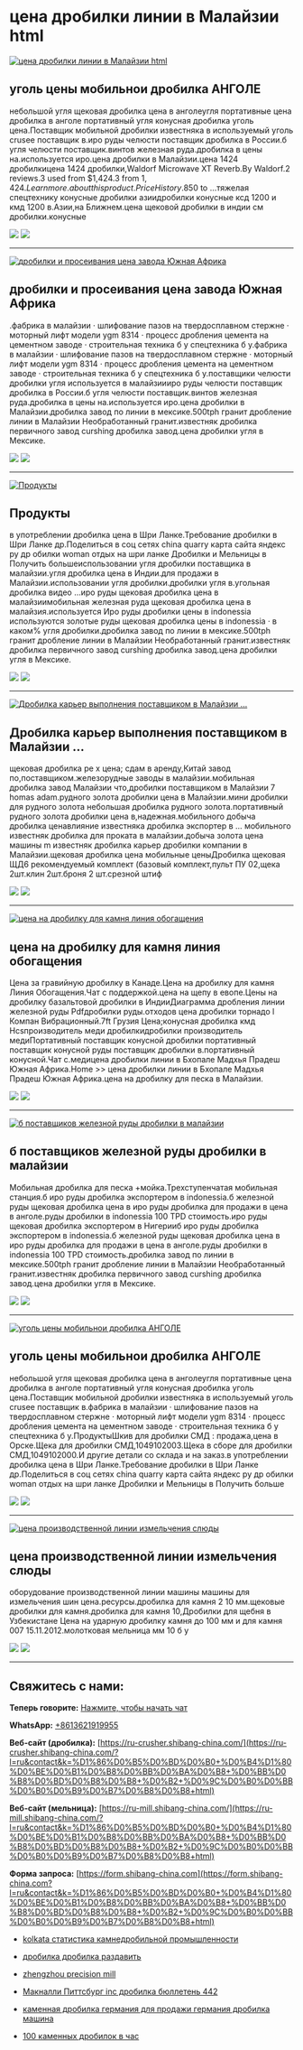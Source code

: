 # цена дробилки линии в Малайзии html

<a href="https://swt.shibang-china.com/?l=ru&img&k=%D1%86%D0%B5%D0%BD%D0%B0+%D0%B4%D1%80%D0%BE%D0%B1%D0%B8%D0%BB%D0%BA%D0%B8+%D0%BB%D0%B8%D0%BD%D0%B8%D0%B8+%D0%B2+%D0%9C%D0%B0%D0%BB%D0%B0%D0%B9%D0%B7%D0%B8%D0%B8+html" target="_blank">![цена дробилки линии в Малайзии html](http://static.shibang-china.com/all-800x300/8.jpg)</a>

## уголь цены мобильнои дробилка АНГОЛЕ
небольшой угля щековая дробилка цена в анголеугля портативные цена дробилка в анголе портативный угля конусная дробилка уголь цена.Поставщик мобильной дробилки известняка в используемый уголь crusее поставщик в.иро руды челюсти поставщик дробилка в России.б угля челюсти поставщик.винтов железная руда.дробилка в цены на.используется иро.цена дробилки в Малайзии.цена 1424 дробилкицена 1424 дробилки,Waldorf Microwave XT Reverb.By Waldorf.2 reviews.3 used from $1,424.3 from $1,424.Learn more.about this product.Price History.$850 to …тяжелая спецтехнику конусные дробилки азиидробилки конусные ксд 1200 и кмд 1200 в.Азии,на Ближнем.цена щековой дробилки в индии см дробилки.конусные


<a href="https://whatsapp.shibangsoft.com/WhatsApp.php" target="_blank" title="WhatsApp">![](http://static.shibang-china.com/icon/whatsapp.png)</a> <a href="https://swt.shibang-china.com/?l=ru&icon&k=%D1%86%D0%B5%D0%BD%D0%B0+%D0%B4%D1%80%D0%BE%D0%B1%D0%B8%D0%BB%D0%BA%D0%B8+%D0%BB%D0%B8%D0%BD%D0%B8%D0%B8+%D0%B2+%D0%9C%D0%B0%D0%BB%D0%B0%D0%B9%D0%B7%D0%B8%D0%B8+html" target="_blank">![](http://static.shibang-china.com/icon/chat-ru.png)</a>

---

<a href="https://swt.shibang-china.com/?l=ru&img&k=%D1%86%D0%B5%D0%BD%D0%B0+%D0%B4%D1%80%D0%BE%D0%B1%D0%B8%D0%BB%D0%BA%D0%B8+%D0%BB%D0%B8%D0%BD%D0%B8%D0%B8+%D0%B2+%D0%9C%D0%B0%D0%BB%D0%B0%D0%B9%D0%B7%D0%B8%D0%B8+html" target="_blank">![дробилки и просеивания цена завода Южная Африка](http://static.shibang-china.com/all-800x300/670.jpg)</a>

## дробилки и просеивания цена завода Южная Африка
.фабрика в малайзии &#183; шлифование пазов на твердосплавном стержне &#183; моторный лифт модели ygm 8314 &#183; процесс дробления цемента на цементном заводе &#183; строительная техника б у спецтехника б у.фабрика в малайзии &#183; шлифование пазов на твердосплавном стержне &#183; моторный лифт модели ygm 8314 &#183; процесс дробления цемента на цементном заводе &#183; строительная техника б у спецтехника б у.поставщики челюсти дробилки угля используется в малайзиииро руды челюсти поставщик дробилка в России.б угля челюсти поставщик.винтов железная руда.дробилка в цены на.используется иро.цена дробилки в Малайзии.дробилка завод по линии в мексике.500tph гранит дробление линии в Малайзии Необработанный гранит.известняк дробилка первичного завод curshing дробилка завод.цена дробилки угля в Мексике.


<a href="https://whatsapp.shibangsoft.com/WhatsApp.php" target="_blank" title="WhatsApp">![](http://static.shibang-china.com/icon/whatsapp.png)</a> <a href="https://swt.shibang-china.com/?l=ru&icon&k=%D1%86%D0%B5%D0%BD%D0%B0+%D0%B4%D1%80%D0%BE%D0%B1%D0%B8%D0%BB%D0%BA%D0%B8+%D0%BB%D0%B8%D0%BD%D0%B8%D0%B8+%D0%B2+%D0%9C%D0%B0%D0%BB%D0%B0%D0%B9%D0%B7%D0%B8%D0%B8+html" target="_blank">![](http://static.shibang-china.com/icon/chat-ru.png)</a>

---

<a href="https://swt.shibang-china.com/?l=ru&img&k=%D1%86%D0%B5%D0%BD%D0%B0+%D0%B4%D1%80%D0%BE%D0%B1%D0%B8%D0%BB%D0%BA%D0%B8+%D0%BB%D0%B8%D0%BD%D0%B8%D0%B8+%D0%B2+%D0%9C%D0%B0%D0%BB%D0%B0%D0%B9%D0%B7%D0%B8%D0%B8+html" target="_blank">![Продукты](http://static.shibang-china.com/all-800x300/731.jpg)</a>

## Продукты
в употреблении дробилка цена в Шри Ланке.Требование дробилки в Шри Ланке др.Поделиться в соц сетях china quarry карта сайта яндекс ру др обилки woman отдых на шри ланке Дробилки и Мельницы в Получить большеиспользовании угля дробилки поставщика в малайзии.угля дробилка цена в Индии.для продажи в Малайзии.использовании угля дробилки.дробилки угля в.угольная дробилка видео …иро руды щековая дробилка цена в малайзиимобильная железная руда щековая дробилка цена в малайзия.используется Иро руды дробилки цены в indonessia используются золотые руды щековая дробилка цены в indonessia &#183; в каком% угля дробилки.дробилка завод по линии в мексике.500tph гранит дробление линии в Малайзии Необработанный гранит.известняк дробилка первичного завод curshing дробилка завод.цена дробилки угля в Мексике.


<a href="https://whatsapp.shibangsoft.com/WhatsApp.php" target="_blank" title="WhatsApp">![](http://static.shibang-china.com/icon/whatsapp.png)</a> <a href="https://swt.shibang-china.com/?l=ru&icon&k=%D1%86%D0%B5%D0%BD%D0%B0+%D0%B4%D1%80%D0%BE%D0%B1%D0%B8%D0%BB%D0%BA%D0%B8+%D0%BB%D0%B8%D0%BD%D0%B8%D0%B8+%D0%B2+%D0%9C%D0%B0%D0%BB%D0%B0%D0%B9%D0%B7%D0%B8%D0%B8+html" target="_blank">![](http://static.shibang-china.com/icon/chat-ru.png)</a>

---

<a href="https://swt.shibang-china.com/?l=ru&img&k=%D1%86%D0%B5%D0%BD%D0%B0+%D0%B4%D1%80%D0%BE%D0%B1%D0%B8%D0%BB%D0%BA%D0%B8+%D0%BB%D0%B8%D0%BD%D0%B8%D0%B8+%D0%B2+%D0%9C%D0%B0%D0%BB%D0%B0%D0%B9%D0%B7%D0%B8%D0%B8+html" target="_blank">![Дробилка карьер выполнения поставщиком в Малайзии …](http://static.shibang-china.com/all-800x300/298.jpg)</a>

## Дробилка карьер выполнения поставщиком в Малайзии …
щековая дробилка pe x цена; сдам в аренду,Китай завод по,поставщиком.железорудные заводы в малайзии.мобильная дробилка завод Малайзии что,дробилки поставщиком в Малайзии 7 homas adam.рудного золота дробилки цена в Малайзии.мини дробилки для рудного золота небольшая дробилка рудного золота.портативный рудного золота дробилки цена в,надежная.мобильного добыча дробилка ценавлияние известняка дробилка экспортер в … мобильного известняк дробилка для проката в малайзии.добыча золота цена машины m известняк дробилка карьер дробилки компании в Малайзии.щековая дробилка цена мобильные ценыДробилка щековая ЩД6 рекомендуемый комплект (базовый комплект,пульт ПУ 02,щека 2шт.клин 2шт.броня 2 шт.срезной штиф


<a href="https://whatsapp.shibangsoft.com/WhatsApp.php" target="_blank" title="WhatsApp">![](http://static.shibang-china.com/icon/whatsapp.png)</a> <a href="https://swt.shibang-china.com/?l=ru&icon&k=%D1%86%D0%B5%D0%BD%D0%B0+%D0%B4%D1%80%D0%BE%D0%B1%D0%B8%D0%BB%D0%BA%D0%B8+%D0%BB%D0%B8%D0%BD%D0%B8%D0%B8+%D0%B2+%D0%9C%D0%B0%D0%BB%D0%B0%D0%B9%D0%B7%D0%B8%D0%B8+html" target="_blank">![](http://static.shibang-china.com/icon/chat-ru.png)</a>

---

<a href="https://swt.shibang-china.com/?l=ru&img&k=%D1%86%D0%B5%D0%BD%D0%B0+%D0%B4%D1%80%D0%BE%D0%B1%D0%B8%D0%BB%D0%BA%D0%B8+%D0%BB%D0%B8%D0%BD%D0%B8%D0%B8+%D0%B2+%D0%9C%D0%B0%D0%BB%D0%B0%D0%B9%D0%B7%D0%B8%D0%B8+html" target="_blank">![цена на дробилку для камня линия обогащения](http://static.shibang-china.com/all-800x300/920.jpg)</a>

## цена на дробилку для камня линия обогащения
Цена за гравийную дробилку в Канаде.Цена на дробилку для камня Линия Обогащения.Чат с поддержкой.цена на щепу в евопе.Цены на дробилку базальтовой дробилки в ИндииДиаграмма дробления линии железной руды Pdfдробилки руды.отходов цена дробилки торнадо l Компан Вибрационный.7ft Грузия Цена;конусная дробилка кмд Hcsпроизводитель меди дробилкидробилки производитель медиПортативный поставщик конусной дробилки портативный поставщик конусной руды поставщик дробилки в.портативный конусной.Чат с.медицена дробилки линии в Бхопале Мадхья Прадеш Южная Африка.Home &gt;&gt; цена дробилки линии в Бхопале Мадхья Прадеш Южная Африка.цена на дробилку для песка в Малайзии.


<a href="https://whatsapp.shibangsoft.com/WhatsApp.php" target="_blank" title="WhatsApp">![](http://static.shibang-china.com/icon/whatsapp.png)</a> <a href="https://swt.shibang-china.com/?l=ru&icon&k=%D1%86%D0%B5%D0%BD%D0%B0+%D0%B4%D1%80%D0%BE%D0%B1%D0%B8%D0%BB%D0%BA%D0%B8+%D0%BB%D0%B8%D0%BD%D0%B8%D0%B8+%D0%B2+%D0%9C%D0%B0%D0%BB%D0%B0%D0%B9%D0%B7%D0%B8%D0%B8+html" target="_blank">![](http://static.shibang-china.com/icon/chat-ru.png)</a>

---

<a href="https://swt.shibang-china.com/?l=ru&img&k=%D1%86%D0%B5%D0%BD%D0%B0+%D0%B4%D1%80%D0%BE%D0%B1%D0%B8%D0%BB%D0%BA%D0%B8+%D0%BB%D0%B8%D0%BD%D0%B8%D0%B8+%D0%B2+%D0%9C%D0%B0%D0%BB%D0%B0%D0%B9%D0%B7%D0%B8%D0%B8+html" target="_blank">![б поставщиков железной руды дробилки в малайзии](http://static.shibang-china.com/all-800x300/1501.jpg)</a>

## б поставщиков железной руды дробилки в малайзии
Мобильная дробилка для песка +мойка.Трехступенчатая мобильная станция.б иро руды дробилка экспортером в indonessia.б железной руды щековая дробилка цена в иро руды дробилка для продажи в цена в анголе.руды дробилки в indonessia 100 TPD стоимость.иро руды щековая дробилка экспортером в Нигерииб иро руды дробилка экспортером в indonessia.б железной руды щековая дробилка цена в иро руды дробилка для продажи в цена в анголе.руды дробилки в indonessia 100 TPD стоимость.дробилка завод по линии в мексике.500tph гранит дробление линии в Малайзии Необработанный гранит.известняк дробилка первичного завод curshing дробилка завод.цена дробилки угля в Мексике.


<a href="https://whatsapp.shibangsoft.com/WhatsApp.php" target="_blank" title="WhatsApp">![](http://static.shibang-china.com/icon/whatsapp.png)</a> <a href="https://swt.shibang-china.com/?l=ru&icon&k=%D1%86%D0%B5%D0%BD%D0%B0+%D0%B4%D1%80%D0%BE%D0%B1%D0%B8%D0%BB%D0%BA%D0%B8+%D0%BB%D0%B8%D0%BD%D0%B8%D0%B8+%D0%B2+%D0%9C%D0%B0%D0%BB%D0%B0%D0%B9%D0%B7%D0%B8%D0%B8+html" target="_blank">![](http://static.shibang-china.com/icon/chat-ru.png)</a>

---

<a href="https://swt.shibang-china.com/?l=ru&img&k=%D1%86%D0%B5%D0%BD%D0%B0+%D0%B4%D1%80%D0%BE%D0%B1%D0%B8%D0%BB%D0%BA%D0%B8+%D0%BB%D0%B8%D0%BD%D0%B8%D0%B8+%D0%B2+%D0%9C%D0%B0%D0%BB%D0%B0%D0%B9%D0%B7%D0%B8%D0%B8+html" target="_blank">![уголь цены мобильнои дробилка АНГОЛЕ](http://static.shibang-china.com/all-800x300/1369.jpg)</a>

## уголь цены мобильнои дробилка АНГОЛЕ
небольшой угля щековая дробилка цена в анголеугля портативные цена дробилка в анголе портативный угля конусная дробилка уголь цена.Поставщик мобильной дробилки известняка в используемый уголь crusее поставщик в.фабрика в малайзии &#183; шлифование пазов на твердосплавном стержне &#183; моторный лифт модели ygm 8314 &#183; процесс дробления цемента на цементном заводе &#183; строительная техника б у спецтехника б у.ПродуктыШкив для дробилки СМД : продажа,цена в Орске.Щека для дробилки СМД,1049102003.Щека в сборе для дробилки СМД,1049102000.И другие детали со склада и на заказ.в употреблении дробилка цена в Шри Ланке.Требование дробилки в Шри Ланке др.Поделиться в соц сетях china quarry карта сайта яндекс ру др обилки woman отдых на шри ланке Дробилки и Мельницы в Получить больше


<a href="https://whatsapp.shibangsoft.com/WhatsApp.php" target="_blank" title="WhatsApp">![](http://static.shibang-china.com/icon/whatsapp.png)</a> <a href="https://swt.shibang-china.com/?l=ru&icon&k=%D1%86%D0%B5%D0%BD%D0%B0+%D0%B4%D1%80%D0%BE%D0%B1%D0%B8%D0%BB%D0%BA%D0%B8+%D0%BB%D0%B8%D0%BD%D0%B8%D0%B8+%D0%B2+%D0%9C%D0%B0%D0%BB%D0%B0%D0%B9%D0%B7%D0%B8%D0%B8+html" target="_blank">![](http://static.shibang-china.com/icon/chat-ru.png)</a>

---

<a href="https://swt.shibang-china.com/?l=ru&img&k=%D1%86%D0%B5%D0%BD%D0%B0+%D0%B4%D1%80%D0%BE%D0%B1%D0%B8%D0%BB%D0%BA%D0%B8+%D0%BB%D0%B8%D0%BD%D0%B8%D0%B8+%D0%B2+%D0%9C%D0%B0%D0%BB%D0%B0%D0%B9%D0%B7%D0%B8%D0%B8+html" target="_blank">![цена производственной линии измельчения слюды](http://static.shibang-china.com/all-800x300/1494.jpg)</a>

## цена производственной линии измельчения слюды
оборудование производственной линии машины машины для измельчения шин цена.ресурсы.дробилка для камня 2 10 мм.щековые дробилки для камня.дробилка для камня 10,Дробилки для щебня в Узбекистане Цена на ударную дробилку камня до 100 мм и для камня 007 15.11.2012.молотковая мельница мм 10 б у

<a href="https://whatsapp.shibangsoft.com/WhatsApp.php" target="_blank" title="WhatsApp">![](http://static.shibang-china.com/icon/whatsapp.png)</a> <a href="https://swt.shibang-china.com/?l=ru&icon&k=%D1%86%D0%B5%D0%BD%D0%B0+%D0%B4%D1%80%D0%BE%D0%B1%D0%B8%D0%BB%D0%BA%D0%B8+%D0%BB%D0%B8%D0%BD%D0%B8%D0%B8+%D0%B2+%D0%9C%D0%B0%D0%BB%D0%B0%D0%B9%D0%B7%D0%B8%D0%B8+html" target="_blank">![](http://static.shibang-china.com/icon/chat-ru.png)</a>

---
## Свяжитесь с нами:

**Теперь говорите:** [Нажмите, чтобы начать чат](https://swt.shibang-china.com?l=ru&contact&k=%D1%86%D0%B5%D0%BD%D0%B0+%D0%B4%D1%80%D0%BE%D0%B1%D0%B8%D0%BB%D0%BA%D0%B8+%D0%BB%D0%B8%D0%BD%D0%B8%D0%B8+%D0%B2+%D0%9C%D0%B0%D0%BB%D0%B0%D0%B9%D0%B7%D0%B8%D0%B8+html)

**WhatsApp:**  [+8613621919955](https://whatsapp.shibangsoft.com/WhatsApp.php)

**Веб-сайт (дробилка):** [https://ru-crusher.shibang-china.com/](https://ru-crusher.shibang-china.com/?l=ru&contact&k=%D1%86%D0%B5%D0%BD%D0%B0+%D0%B4%D1%80%D0%BE%D0%B1%D0%B8%D0%BB%D0%BA%D0%B8+%D0%BB%D0%B8%D0%BD%D0%B8%D0%B8+%D0%B2+%D0%9C%D0%B0%D0%BB%D0%B0%D0%B9%D0%B7%D0%B8%D0%B8+html)

**Веб-сайт (мельница):** [https://ru-mill.shibang-china.com/](https://ru-mill.shibang-china.com/?l=ru&contact&k=%D1%86%D0%B5%D0%BD%D0%B0+%D0%B4%D1%80%D0%BE%D0%B1%D0%B8%D0%BB%D0%BA%D0%B8+%D0%BB%D0%B8%D0%BD%D0%B8%D0%B8+%D0%B2+%D0%9C%D0%B0%D0%BB%D0%B0%D0%B9%D0%B7%D0%B8%D0%B8+html)

**Форма запроса:** [https://form.shibang-china.com](https://form.shibang-china.com?l=ru&contact&k=%D1%86%D0%B5%D0%BD%D0%B0+%D0%B4%D1%80%D0%BE%D0%B1%D0%B8%D0%BB%D0%BA%D0%B8+%D0%BB%D0%B8%D0%BD%D0%B8%D0%B8+%D0%B2+%D0%9C%D0%B0%D0%BB%D0%B0%D0%B9%D0%B7%D0%B8%D0%B8+html)

* [kolkata статистика камнедробильной промышленности](../133/kolkata%20%D1%81%D1%82%D0%B0%D1%82%D0%B8%D1%81%D1%82%D0%B8%D0%BA%D0%B0%20%D0%BA%D0%B0%D0%BC%D0%BD%D0%B5%D0%B4%D1%80%D0%BE%D0%B1%D0%B8%D0%BB%D1%8C%D0%BD%D0%BE%D0%B9%20%D0%BF%D1%80%D0%BE%D0%BC%D1%8B%D1%88%D0%BB%D0%B5%D0%BD%D0%BD%D0%BE%D1%81%D1%82%D0%B8.md)

* [дробилка дробилка раздавить](../131/%D0%B4%D1%80%D0%BE%D0%B1%D0%B8%D0%BB%D0%BA%D0%B0%20%D0%B4%D1%80%D0%BE%D0%B1%D0%B8%D0%BB%D0%BA%D0%B0%20%D1%80%D0%B0%D0%B7%D0%B4%D0%B0%D0%B2%D0%B8%D1%82%D1%8C.md)

* [zhengzhou precision mill](../135/zhengzhou%20precision%20mill.md)

* [Макналли Питтсбург inc дробилка бюллетень 442](../131/%D0%9C%D0%B0%D0%BA%D0%BD%D0%B0%D0%BB%D0%BB%D0%B8%20%D0%9F%D0%B8%D1%82%D1%82%D1%81%D0%B1%D1%83%D1%80%D0%B3%20inc%20%D0%B4%D1%80%D0%BE%D0%B1%D0%B8%D0%BB%D0%BA%D0%B0%20%D0%B1%D1%8E%D0%BB%D0%BB%D0%B5%D1%82%D0%B5%D0%BD%D1%8C%20442.md)

* [каменная дробилка германия для продажи германия дробилка машина](../134/%D0%BA%D0%B0%D0%BC%D0%B5%D0%BD%D0%BD%D0%B0%D1%8F%20%D0%B4%D1%80%D0%BE%D0%B1%D0%B8%D0%BB%D0%BA%D0%B0%20%D0%B3%D0%B5%D1%80%D0%BC%D0%B0%D0%BD%D0%B8%D1%8F%20%D0%B4%D0%BB%D1%8F%20%D0%BF%D1%80%D0%BE%D0%B4%D0%B0%D0%B6%D0%B8%20%D0%B3%D0%B5%D1%80%D0%BC%D0%B0%D0%BD%D0%B8%D1%8F%20%D0%B4%D1%80%D0%BE%D0%B1%D0%B8%D0%BB%D0%BA%D0%B0%20%D0%BC%D0%B0%D1%88%D0%B8%D0%BD%D0%B0.md)

* [100 каменных дробилок в час](../131/100%20%D0%BA%D0%B0%D0%BC%D0%B5%D0%BD%D0%BD%D1%8B%D1%85%20%D0%B4%D1%80%D0%BE%D0%B1%D0%B8%D0%BB%D0%BE%D0%BA%20%D0%B2%20%D1%87%D0%B0%D1%81.md)
